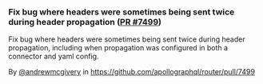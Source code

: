 ### Fix bug where headers were sometimes being sent twice during header propagation ([PR #7499](https://github.com/apollographql/router/pull/7499))

Fix bug where headers were sometimes being sent twice during header propagation, including when propagation was configured in both a connector and yaml config.

By [@andrewmcgivery](https://github.com/andrewmcgivery) in https://github.com/apollographql/router/pull/7499

